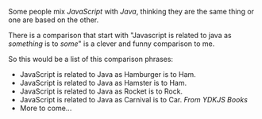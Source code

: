 Some people mix *JavaScript* with *Java*, thinking they are the same thing or one are based on the other.

There is a comparison that start with "Javascript is related to java as _something_ is to _some_" is a clever and funny comparison to me.

So this would be a list of this comparison phrases:

- JavaScript is related to Java as Hamburger is to Ham.
- JavaScript is related to Java as Hamster is to Ham.
- JavaScript is related to Java as Rocket is to Rock.
- JavaScript is related to Java as Carnival is to Car. _From YDKJS Books_
- More to come...
